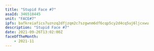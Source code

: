 ```yaml
---
title: "Stupid Face #7"
asaId: 346518445
unit: "FACE#7"
ipfs: bafkreiafics7uznzq2dfjzqm2c7szgwnm6df6cqp5cy2d4cq5uj6ljcxwu
description: "Stupid Face #7"
date: 2021-09-26T13:02:00Z
faceOfTheMonth:
    - 2021-11
---
```

